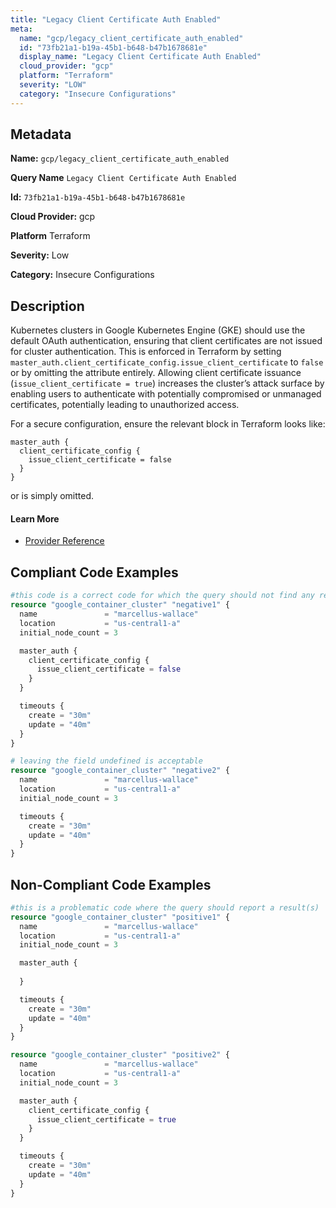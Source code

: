 ```yaml
---
title: "Legacy Client Certificate Auth Enabled"
meta:
  name: "gcp/legacy_client_certificate_auth_enabled"
  id: "73fb21a1-b19a-45b1-b648-b47b1678681e"
  display_name: "Legacy Client Certificate Auth Enabled"
  cloud_provider: "gcp"
  platform: "Terraform"
  severity: "LOW"
  category: "Insecure Configurations"
---
```

## Metadata

**Name:** `gcp/legacy_client_certificate_auth_enabled`

**Query Name** `Legacy Client Certificate Auth Enabled`

**Id:** `73fb21a1-b19a-45b1-b648-b47b1678681e`

**Cloud Provider:** gcp

**Platform** Terraform

**Severity:** Low

**Category:** Insecure Configurations

## Description
Kubernetes clusters in Google Kubernetes Engine (GKE) should use the default OAuth authentication, ensuring that client certificates are not issued for cluster authentication. This is enforced in Terraform by setting `master_auth.client_certificate_config.issue_client_certificate` to `false` or by omitting the attribute entirely. Allowing client certificate issuance (`issue_client_certificate = true`) increases the cluster’s attack surface by enabling users to authenticate with potentially compromised or unmanaged certificates, potentially leading to unauthorized access.

For a secure configuration, ensure the relevant block in Terraform looks like:

```
master_auth {
  client_certificate_config {
    issue_client_certificate = false
  }
}
```
or is simply omitted.

#### Learn More

 - [Provider Reference](https://registry.terraform.io/providers/hashicorp/google/latest/docs/resources/container_cluster)


## Compliant Code Examples
```terraform
#this code is a correct code for which the query should not find any result
resource "google_container_cluster" "negative1" {
  name               = "marcellus-wallace"
  location           = "us-central1-a"
  initial_node_count = 3

  master_auth {
    client_certificate_config {
      issue_client_certificate = false
    }
  }

  timeouts {
    create = "30m"
    update = "40m"
  }
}

# leaving the field undefined is acceptable
resource "google_container_cluster" "negative2" {
  name               = "marcellus-wallace"
  location           = "us-central1-a"
  initial_node_count = 3

  timeouts {
    create = "30m"
    update = "40m"
  }
}

```
## Non-Compliant Code Examples
```terraform
#this is a problematic code where the query should report a result(s)
resource "google_container_cluster" "positive1" {
  name               = "marcellus-wallace"
  location           = "us-central1-a"
  initial_node_count = 3

  master_auth {
    
  }

  timeouts {
    create = "30m"
    update = "40m"
  }
}

resource "google_container_cluster" "positive2" {
  name               = "marcellus-wallace"
  location           = "us-central1-a"
  initial_node_count = 3

  master_auth {
    client_certificate_config {
      issue_client_certificate = true
    }
  }

  timeouts {
    create = "30m"
    update = "40m"
  }
}
```